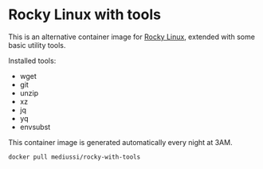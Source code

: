 # Rocky Linux with tools

This is an alternative container image for [Rocky Linux](https://rockylinux.org/),
extended with some basic utility tools.

Installed tools:
- wget
- git
- unzip
- xz
- jq
- yq
- envsubst

This container image is generated automatically every night at 3AM.

```bash
docker pull mediussi/rocky-with-tools
```
